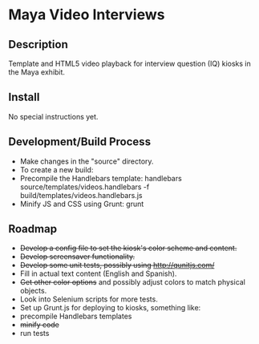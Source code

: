 # Maya Video Interviews 

## Description 
Template and HTML5 video playback for interview question (IQ) kiosks in the Maya exhibit.

## Install
No special instructions yet.

## Development/Build Process
- Make changes in the "source" directory.
- To create a new build:
 - Precompile the Handlebars template: handlebars source/templates/videos.handlebars -f build/templates/videos.handlebars.js 
 - Minify JS and CSS using Grunt: grunt

## Roadmap
- ~~Develop a config file to set the kiosk's color scheme and content.~~
- ~~Develop screensaver functionality.~~
- ~~Develop some unit tests, possibly using http://qunitjs.com/~~
- Fill in actual text content (English and Spanish).
- ~~Get other color options~~ and possibly adjust colors to match physical objects.
- Look into Selenium scripts for more tests.
- Set up Grunt.js for deploying to kiosks, something like:
 - precompile Handlebars templates
 - ~~minify code~~
 - run tests

